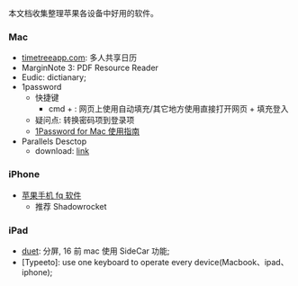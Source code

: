 <!--
abbrlink: i3ywrvsg
-->

本文档收集整理苹果各设备中好用的软件。

### Mac

* [timetreeapp.com](https://timetreeapp.com/): 多人共享日历
* MarginNote 3: PDF Resource Reader
* Eudic: dictianary;
* 1password
  * 快捷键
    * cmd + \: 网页上使用自动填充/其它地方使用直接打开网页 + 填充登入
  * 疑问点: 转换密码项到登录项
  * [1Password for Mac 使用指南](https://sspai.com/post/35195)
* Parallels Desctop
  * download: [link](https://www.macz.com/mac/8804.html)

### iPhone

* [苹果手机 fq 软件](https://github.com/Alvin9999/new-pac/wiki/%E8%8B%B9%E6%9E%9C%E6%89%8B%E6%9C%BA%E7%BF%BB%E5%A2%99%E8%BD%AF%E4%BB%B6)
  * 推荐 Shadowrocket

### iPad

* [duet](https://zh.duetdisplay.com/pro): 分屏, 16 前 mac 使用 SideCar 功能;
* [Typeeto]: use one keyboard to operate every device(Macbook、ipad、iphone);